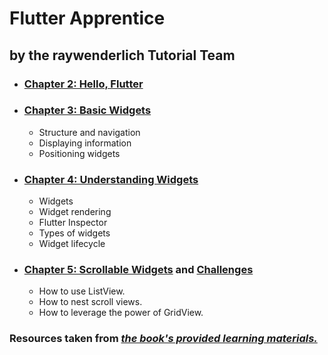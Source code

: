 # Flutter Apprentice 
##  by the raywenderlich Tutorial Team


* ### [Chapter 2: Hello, Flutter](02-hello-flutter\recipes)

* ### [Chapter 3: Basic Widgets](03-basic-widgets\fooderlich)
  * Structure and navigation
  * Displaying information
  * Positioning widgets

* ### [Chapter 4: Understanding Widgets](04-understanding-widgets\fooderlich)
  * Widgets
  * Widget rendering
  * Flutter Inspector
  * Types of widgets
  * Widget lifecycle

* ### [Chapter 5: Scrollable Widgets](05-scrollable-widgets\fooderlich) and [Challenges](05-scrollable-widgets\fooderlich-challenge) 
  * How to use ListView.
  * How to nest scroll views.
  * How to leverage the power of GridView.


### Resources taken from [*the book's provided learning materials.*](https://github.com/raywenderlich/flta-materials)






